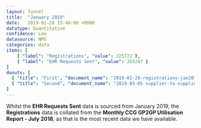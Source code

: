 ```yaml
---
layout: funnel
title:  "January 2019"
date:   2019-02-28 15:46:00 +0000
datatype: Quantitative
confidence: Low
datasource: NMS
categories: data
items: [
    { "label": "Registrations", "value": 325772 },
    { "label": "EHR Requests Sent", "value": 363287 }
]
donuts: [
  { "title": "First", "document_name": "2019-02-28-registrations-jan2019" },
  { "title": "Second", "document_name": "2019-03-05-supplier-to-supplier-jan2019" }
] 
---
```

Whilst the **EHR Requests Sent** data is sourced from January 2019, the **Registrations** data is collated from the **Monthly CCG GP2GP Utilisation Report - July 2018**, as that is the most recent data we have available.